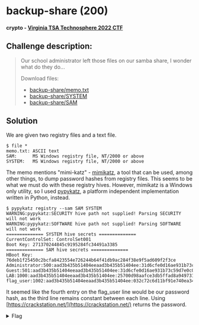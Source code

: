 # backup-share (200)
#### crypto - [Virginia TSA Technosphere 2022 CTF](../main.md)

## Challenge description:
> Our school administrator left those files on our samba share, I wonder what do they do...
> 
> Download files: 
> - [backup-share/memo.txt](../assets/backup-share/memo.txt)
> - [backup-share/SYSTEM](../assets/backup-share/SYSTEM)
> - [backup-share/SAM](./../assets/backup-share/SAM)

## Solution 
We are given two registry files and a text file.
```
$ file *
memo.txt: ASCII text
SAM:      MS Windows registry file, NT/2000 or above
SYSTEM:   MS Windows registry file, NT/2000 or above
```
The memo mentions "mimi-katz" - [mimikatz](https://github.com/ParrotSec/mimikatz), a tool that can be used, among other things, to dump password hashes from registry files. This seems to be what we must do with these registry hives. However, mimikatz is a Windows only utility, so I used [pypykatz](https://github.com/skelsec/pypykatz), a platform independent implementation written in Python, instead.
```
$ pypykatz registry --sam SAM SYSTEM
WARNING:pypykatz:SECURITY hive path not supplied! Parsing SECURITY will not work
WARNING:pypykatz:SOFTWARE hive path not supplied! Parsing SOFTWARE will not work
============== SYSTEM hive secrets ==============
CurrentControlSet: ControlSet001
Boot Key: 271370244845c9195284fc34491a3385
============== SAM hive secrets ==============
HBoot Key: 76deb1f25450c2bcfa8423554e726244b64f41db9ac284f38e9f5ad609f2f3ce
Administrator:500:aad3b435b51404eeaad3b435b51404ee:31d6cfe0d16ae931b73c59d7e0c089c0:::
Guest:501:aad3b435b51404eeaad3b435b51404ee:31d6cfe0d16ae931b73c59d7e0c089c0:::
LAB:1000:aad3b435b51404eeaad3b435b51404ee:25700d98aafce3db5ffad8a949731c6d:::
flag_user:1002:aad3b435b51404eeaad3b435b51404ee:032c72c6d11bf91e740ea34c523f9c21:::
```
It seemed like the fourth entry on the flag_user line would be our password hash, as the third line remains constant between each line. Using [https://crackstation.net/](https://crackstation.net/) returns the password.

<details> 
    <summary>Flag</summary>
flag{meatballs1}
</details>